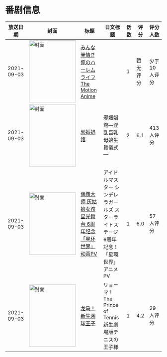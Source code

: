 # 番剧信息

|放送日期|封面|标题|日文标题|话数|评分|评分人数|
|---|---|---|---|---|---|---|
|2021-09-03|<img src="https://bangumi.tv/img/no_icon_subject.png" alt="封面" style="width:150px;height:200px;object-fit:cover;">|[みんな発情!?俺のハーレムライフ The Motion Anime](https://bangumi.tv/subject/355257)||1|暂无评分|少于10人评分|
|2021-09-03|<img src="https://bangumi.tv/img/no_icon_subject.png" alt="封面" style="width:150px;height:200px;object-fit:cover;">|[邪娠娼馆](https://bangumi.tv/subject/340389)|邪娠娼館―淫乱巨乳母娘生贄儀式―|2|6.1|413人评分|
|2021-09-03|<img src="https://lain.bgm.tv/pic/cover/c/e8/c0/348358_559QK.jpg" alt="封面" style="width:150px;height:200px;object-fit:cover;">|[偶像大师 灰姑娘女孩 星光舞台 6周年纪念「星环世界」动画PV](https://bangumi.tv/subject/348358)|アイドルマスター シンデレラガールズ スターライトステージ 6周年記念！「星環世界」アニメPV|1|6.0|57人评分|
|2021-09-03|<img src="https://lain.bgm.tv/pic/cover/c/9e/32/195333_XMZX6.jpg" alt="封面" style="width:150px;height:200px;object-fit:cover;">|[龙马！新生网球王子](https://bangumi.tv/subject/195333)|リョーマ！The Prince of Tennis 新生劇場版テニスの王子様|1|4.2|29人评分|
